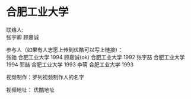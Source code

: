 # 合肥工业大学

联络人:  
张宇卿 顾嘉诚  

参与人（如果有人志愿上传到优酷可以写上链接）：  
张驰 合肥工业大学 1994
顾嘉诚(ok) 合肥工业大学 1992
张宇喆 合肥工业大学 1994
郭喆 合肥工业大学 1993
李萌 合肥工业大学 1993

视频制作：罗列视频制作人的名字

视频地址： 优酷地址   




